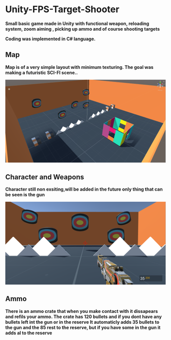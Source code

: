 # Unity-FPS-Target-Shooter
<p><b> Small basic game made in Unity with functional weapon, reloading system, zoom aiming , picking up ammo and of course shooting targets

<p><b>Coding was implemented in C# language.
  
<h2> Map </h2>
<p>Map is of a very simple layout with minimum texturing. The goal was making a futuristic SCI-FI scene..</p>
<p> </p>
<img src="https://github.com/MiranRaz/Unity-FPS-Target-Shooter/blob/master/Photos/Map.png"></img>
<br>

<h2> Character and Weapons </h2>
<p>Character still non exsiting,will be added in the future only thing that can be seen is the gun</p>
<p> </p>
<img src="https://github.com/MiranRaz/Unity-FPS-Target-Shooter/blob/master/Photos/fps%20player.png"></img>
<br>

<h2> Ammo </h2>
<p>There is an ammo crate that when you make contact with it dissapears and refils your ammo. The crate has 120 bullets and if you dont have any bullets left int the gun or in the reserve It automaticly adds 35 bullets to the gun and the 85 rest to the reserve, but if you have some in the gun it adds al to the reserve</p>
<p> </p>
<https://github.com/MiranRaz/Unity-FPS-Target-Shooter/blob/master/Photos/Ammo.png"></img>
<br>

